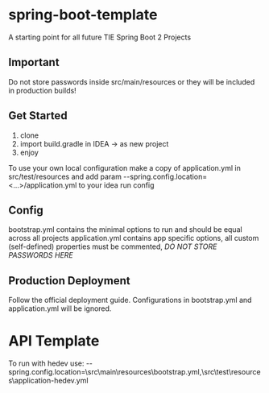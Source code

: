 # spring-boot-template
A starting point for all future TIE Spring Boot 2 Projects

## Important
Do not store passwords inside src/main/resources or they will be included in production builds!

## Get Started
1. clone
2. import build.gradle in IDEA -> as new project
3. enjoy

To use your own local configuration make a copy of application.yml in src/test/resources and add param --spring.config.location=<...>/application.yml to your idea run config

## Config
bootstrap.yml contains the minimal options to run and should be equal across all projects
application.yml contains app specific options, all custom (self-defined) properties must be commented, *DO NOT STORE PASSWORDS HERE*

## Production Deployment
Follow the official deployment guide. Configurations in bootstrap.yml and application.yml will be ignored.

# API Template
To run with hedev use:
--spring.config.location=<project>\src\main\resources\bootstrap.yml,<project>\src\test\resources\application-hedev.yml

